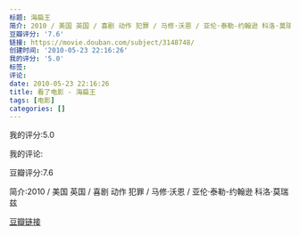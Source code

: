 ```yaml
---
标题: 海扁王
简介: 2010 / 美国 英国 / 喜剧 动作 犯罪 / 马修·沃恩 / 亚伦·泰勒-约翰逊 科洛·莫瑞兹
豆瓣评分: '7.6'
链接: https://movie.douban.com/subject/3148748/
创建时间: '2010-05-23 22:16:26'
我的评分: '5.0'
标签:
评论:
date: 2010-05-23 22:16:26
title: 看了电影 - 海扁王
tags: [电影]
categories: []
---
```


我的评分:5.0

我的评论:

豆瓣评分:7.6

简介:2010 / 美国 英国 / 喜剧 动作 犯罪 / 马修·沃恩 / 亚伦·泰勒-约翰逊 科洛·莫瑞兹

[豆瓣链接](https://movie.douban.com/subject/3148748/)

